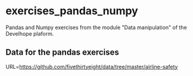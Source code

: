 # exercises_pandas_numpy
Pandas and Numpy exercises from the module "Data manipulation" of the Develhope plaform.


## Data for the pandas exercises

URL=https://github.com/fivethirtyeight/data/tree/master/airline-safety
